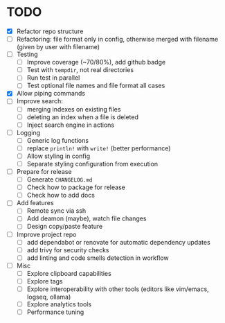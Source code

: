# TODO

- [x] Refactor repo structure
- [ ] Refactoring: file format only in config, otherwise merged with filename (given by user with filename)
- [ ] Testing
  - [ ] Improve coverage (~70/80%), add github badge
  - [ ] Test with `tempdir`, not real directories
  - [ ] Run test in parallel
  - [ ] Test optional file names and file format all cases
- [x] Allow piping commands
- [ ] Improve search:
  - [ ] merging indexes on existing files
  - [ ] deleting an index when a file is deleted
  - [ ] Inject search engine in actions
- [ ] Logging
  - [ ] Generic log functions
  - [ ] replace `println!` with `write!` (better performance)
  - [ ] Allow styling in config
  - [ ] Separate styling configuration from execution
- [ ] Prepare for release
  - [ ] Generate `CHANGELOG.md`
  - [ ] Check how to package for release
  - [ ] Check how to add docs
- [ ] Add features
  - [ ] Remote sync via ssh
  - [ ] Add deamon (maybe), watch file changes
  - [ ] Design copy/paste feature
- [ ] Improve project repo
  - [ ] add dependabot or renovate for automatic dependency updates
  - [ ] add trivy for security checks
  - [ ] add linting and code smells detection in workflow
- [ ] Misc
  - [ ] Explore clipboard capabilities
  - [ ] Explore tags
  - [ ] Explore interoperability with other tools (editors like vim/emacs, logseq, ollama)
  - [ ] Explore analytics tools
  - [ ] Performance tuning
